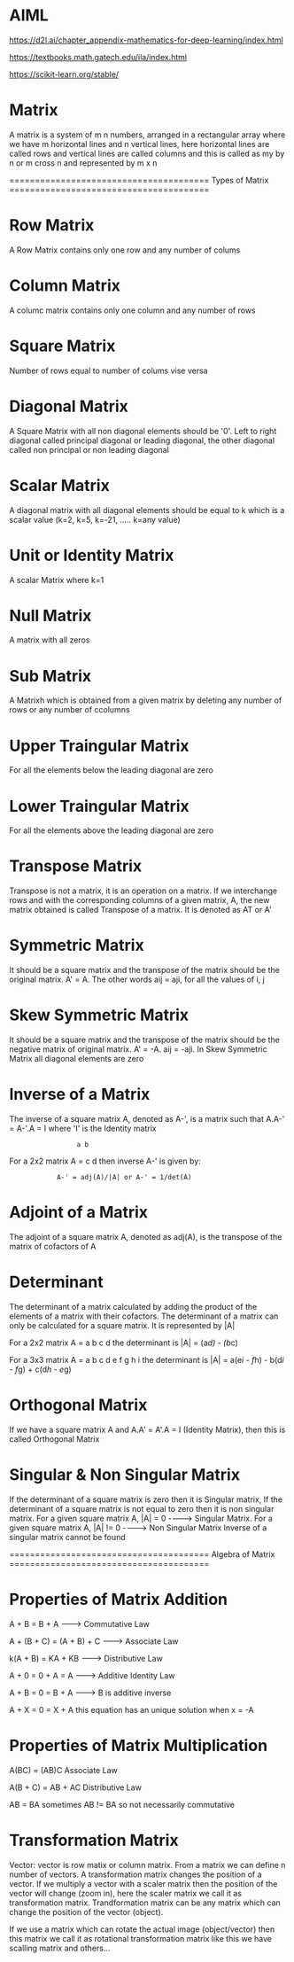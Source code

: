 # AIML

https://d2l.ai/chapter_appendix-mathematics-for-deep-learning/index.html

https://textbooks.math.gatech.edu/ila/index.html

https://scikit-learn.org/stable/

Matrix
======
A matrix is a system of m n numbers, arranged in a rectangular array where we have m horizontal lines and n vertical lines, here horizontal lines are called rows and vertical lines are called columns and this is called as my by n or m cross n and represented by m x n

======================================= Types of Matrix =======================================

Row Matrix
==========
A Row Matrix contains only one row and any number of colums

Column Matrix
=============
A columc matrix contains only one column and any number of rows

Square Matrix
=============
Number of rows equal to number of colums vise versa

Diagonal Matrix
==============
A Square Matrix with all non diagonal elements should be '0'. Left to right diagonal called principal diagonal or leading diagonal, the other diagonal called non   principal or non leading diagonal

Scalar Matrix
=============
A diagonal matrix with all diagonal elements should be equal to k which is a scalar value (k=2, k=5, k=-21, ..... k=any value)

Unit or Identity Matrix
=======================
A scalar Matrix where k=1

Null Matrix
===========
A matrix with all zeros

Sub Matrix
==========
A Matrixh which is obtained from a given matrix by deleting any number of rows or any number of ccolumns

Upper Traingular Matrix
=======================
For all the elements below the leading diagonal are zero

Lower Traingular Matrix
=======================
For all the elements above the leading diagonal are zero

Transpose Matrix
================
Transpose is not a matrix, it is an operation on a matrix. If we interchange rows and with the corresponding columns of a given matrix, A, the new matrix obtained is called Transpose of a matrix. It is denoted as AT or A'

Symmetric Matrix
================
It should be a square matrix and the transpose of the matrix should be the original matrix. A' = A. The other words aij = aji, for all the values of i, j

Skew Symmetric Matrix
=====================
It should be a square matrix and the transpose of the matrix should be the negative matrix of original matrix. A' = -A. aij = -aji. In Skew Symmetric Matrix all diagonal elements are zero

Inverse of a Matrix
===================
The inverse of a square matrix A, denoted as A-', is a matrix such that
                A.A-' = A-'.A = I where 'I' is the Identity matrix

                     
                     a b
For a 2x2 matrix A = c d then inverse A-' is given by:
                
                A-' = adj(A)/|A| or A-' = 1/det(A)
                
Adjoint of a Matrix
===================
The adjoint of a square matrix A, denoted as adj(A), is the transpose of the matrix of cofactors of A

Determinant
===========
The determinant of a matrix calculated by adding the product of the elements of a matrix with their cofactors. The determinant of a matrix can only be calculated for a square matrix.
            It is represented by |A|


For a 2x2 matrix A = a b
                     c d  the determinant is |A| = (a*d) - (b*c)


For a 3x3 matrix A = a b c
                     d e f
                     g h i the determinant is |A| = a(e*i - f*h) - b(d*i - f*g) + c(d*h - e*g)

Orthogonal Matrix
=================
If we have a square matrix A and A.A' = A'.A = I (Identity Matrix), then this is called Orthogonal Matrix

Singular & Non Singular Matrix
==============================
If the determinant of a square matrix is zero then it is Singular matrix, If the determinant of a square matrix is not equal to zero then it is non singular matrix. For a given square matrix A, |A| = 0 ----> Singular Matrix. For a given square matrix A, |A| != 0 ----> Non Singular Matrix
Inverse of a singular matrix cannot be found


======================================= Algebra of Matrix =======================================

Properties of Matrix Addition
=============================
A + B = B + A                  ---> Commutative Law

A + (B + C) = (A + B) + C      ---> Associate Law

k(A + B) = KA + KB             ---> Distributive Law

A + 0 = 0 + A = A              ---> Additive Identity Law

A + B = 0 = B + A              ---> B is additive inverse

A + X = 0 = X + A this equation has an unique solution when x = -A

Properties of Matrix Multiplication
===================================
A(BC) = (AB)C Associate Law

A(B + C) = AB + AC Distributive Law

AB = BA sometimes AB != BA so not necessarily commutative

Transformation Matrix
=====================
Vector: vector is row matix or column matrix. From a matrix we can define n number of vectors. A transformation matrix changes the position of a vector. If we multiply a vector with a scaler matrix then the position of the vector will change (zoom in), here the scaler matrix we call it as transformation matrix. Trandformation matrix can be any matrix which can change the position of the vector (object).

If we use a matrix which can rotate the actual image (object/vector) then this matrix we call it as rotational transformation matrix like this we have scalling matrix and others...

